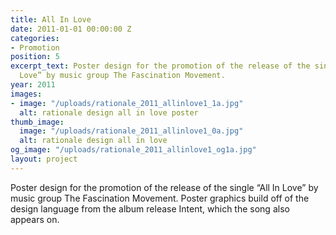 ```yaml
---
title: All In Love
date: 2011-01-01 00:00:00 Z
categories:
- Promotion
position: 5
excerpt_text: Poster design for the promotion of the release of the single “All In
  Love” by music group The Fascination Movement.
year: 2011
images:
- image: "/uploads/rationale_2011_allinlove1_1a.jpg"
  alt: rationale design all in love poster
thumb_image:
  image: "/uploads/rationale_2011_allinlove1_0a.jpg"
  alt: rationale design all in love
og_image: "/uploads/rationale_2011_allinlove1_og1a.jpg"
layout: project
---
```


Poster design for the promotion of the release of the single “All In Love” by music group The Fascination Movement. Poster graphics build off of the design language from the album release Intent, which the song also appears on.